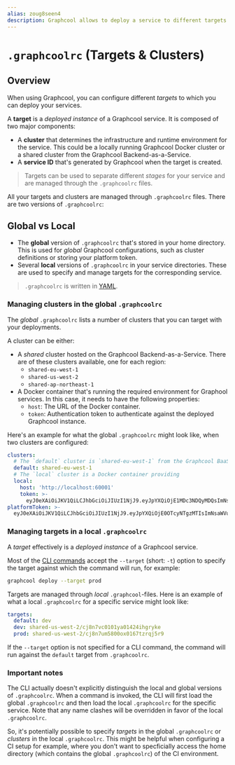```yaml
---
alias: zoug8seen4
description: Graphcool allows to deploy a service to different targets.
---
```


# `.graphcoolrc` (Targets & Clusters)

## Overview

When using Graphcool, you can configure different _targets_ to which you can deploy your services.

A **target** is a _deployed instance_ of a Graphcool service. It is composed of two major components:

- A **cluster** that determines the infrastructure and runtime environment for the service. This could be a locally running Graphcool Docker cluster or a shared cluster from the Graphcool Backend-as-a-Service.
- A **service ID** that's generated by Graphcool when the target is created.  

> Targets can be used to separate different _stages_ for your service and are managed through the `.graphcoolrc` files.

All your targets and clusters are managed through `.graphcoolrc` files. There are two versions of `.graphcoolrc`:

## Global vs Local

- The **global** version of `.graphcoolrc` that's stored in your home directory. This is used for _global_ Graphcool configurations, such as cluster definitions or storing your platform token. 
- Several **local** versions of `.graphcoolrc` in your service directories. These are used to specify and manage targets for the corresponding service.

> `.graphcoolrc` is written in [YAML](https://en.wikipedia.org/wiki/YAML).

### Managing clusters in the global `.graphcoolrc`

The _global_ `.graphcoolrc` lists a number of clusters that you can target with your deployments.

A cluster can be either:

- A _shared_ cluster hosted on the Graphcool Backend-as-a-Service. There are of these clusters available, one for each region:
  - `shared-eu-west-1`
  - `shared-us-west-2`
  - `shared-ap-northeast-1`
- A Docker container that's running the required environment for Graphool services. In this case, it needs to have the following properties:
  - `host`: The URL of the Docker container.
  - `token`: Authentication token to authenticate against the deployed Graphcool instance.

Here's an example for what the global `.graphcoolrc` might look like, when two clusters are configured:

```yml
clusters:
  # The `default` cluster is `shared-eu-west-1` from the Graphcool BaaS
  default: shared-eu-west-1
  # The `local` cluster is a Docker container providing 
  local:
    host: 'http://localhost:60001'
    token: >-
      eyJ0eXAiOiJKV1QiLCJhbGciOiJIUzI1NjJ9.eyJpYXQiOjE1MDc3NDQyMDQsImNsaWVudElkIjoiY2o4bmJ5bjE3MDAwMDAxNzdmNHZzN3FxNCJ9.BFJX4w36ZNz-RVlExjA93qXDteEkP7fLgmw5OfFFPGY
platformToken: >-
  eyJ0eXAiOiJKV1QiLCJhbGciOiJIUzI1NjJ9.eyJpYXQiOjE0OTcyNTgzMTIsImNsaWVudElkIjoiY2l3ajBkc2V1MGY0bDAxMjJ1NDdzcXE1bSJ9.-JEH4TwIZCwJCUIq4Od-r-Xbuw6kkx3QKR5zcwHqmgI
```


### Managing targets in a local `.graphcoolrc`

A _target_ effectively is a _deployed instance_ of a Graphcool service.

Most of the [CLI commands](!alias-aiteerae6l) accept the `--target` (short: `-t`) option to specify the target against which the command will run, for example:

```sh
graphcool deploy --target prod
```

Targets are managed through _local_ `.graphcool`-files. Here is an example of what a local `.graphcoolrc` for a specific service might look like:

```yml
targets:
  default: dev
  dev: shared-us-west-2/cj8n7vc0101ya01424ihgryke
  prod: shared-us-west-2/cj8n7um5800ox0167tzrqj5r9
```

If the `--target` option is not specified for a CLI command, the command will run against the `default` target from `.graphcoolrc`.


### Important notes

The CLI actually doesn't explicitly distinguish the local and global versions of `.graphcoolrc`. When a command is invoked, the CLI will first load the global `.graphcoolrc` and then load the local `.graphcoolrc` for the specific service. Note that any name clashes will be overridden in favor of the local `.graphcoolrc`.

So, it's potentially possible to specify _targets_ in the global `.graphcoolrc` or _clusters_ in the local `.graphcoolrc`. This might be helpful when configuring a CI setup for example, where you don't want to specficially access the home directory (which contains the global `.graphcoolrc`) of the CI environment. 



